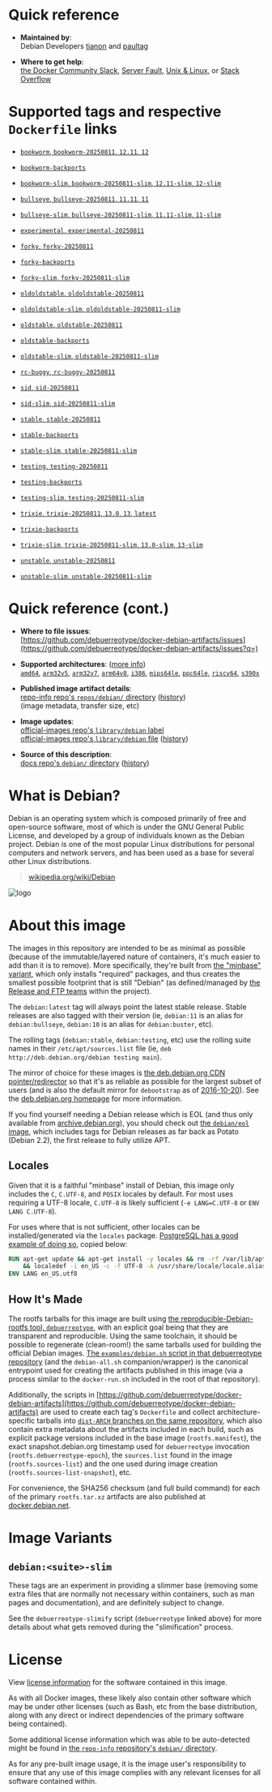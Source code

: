 <!--

********************************************************************************

WARNING:

    DO NOT EDIT "debian/README.md"

    IT IS AUTO-GENERATED

    (from the other files in "debian/" combined with a set of templates)

********************************************************************************

-->

# Quick reference

-	**Maintained by**:  
	Debian Developers [tianon](https://qa.debian.org/developer.php?login=tianon) and [paultag](https://qa.debian.org/developer.php?login=paultag)

-	**Where to get help**:  
	[the Docker Community Slack](https://dockr.ly/comm-slack), [Server Fault](https://serverfault.com/help/on-topic), [Unix & Linux](https://unix.stackexchange.com/help/on-topic), or [Stack Overflow](https://stackoverflow.com/help/on-topic)

# Supported tags and respective `Dockerfile` links

-	[`bookworm`, `bookworm-20250811`, `12.11`, `12`](https://github.com/debuerreotype/docker-debian-artifacts/blob/abafad7e06a0b9b4d694544168ea5d73c5f3b3a0/bookworm/oci/index.json)

-	[`bookworm-backports`](https://github.com/debuerreotype/docker-debian-artifacts/blob/abafad7e06a0b9b4d694544168ea5d73c5f3b3a0/bookworm/backports/Dockerfile)

-	[`bookworm-slim`, `bookworm-20250811-slim`, `12.11-slim`, `12-slim`](https://github.com/debuerreotype/docker-debian-artifacts/blob/abafad7e06a0b9b4d694544168ea5d73c5f3b3a0/bookworm/slim/oci/index.json)

-	[`bullseye`, `bullseye-20250811`, `11.11`, `11`](https://github.com/debuerreotype/docker-debian-artifacts/blob/abafad7e06a0b9b4d694544168ea5d73c5f3b3a0/bullseye/oci/index.json)

-	[`bullseye-slim`, `bullseye-20250811-slim`, `11.11-slim`, `11-slim`](https://github.com/debuerreotype/docker-debian-artifacts/blob/abafad7e06a0b9b4d694544168ea5d73c5f3b3a0/bullseye/slim/oci/index.json)

-	[`experimental`, `experimental-20250811`](https://github.com/debuerreotype/docker-debian-artifacts/blob/abafad7e06a0b9b4d694544168ea5d73c5f3b3a0/experimental/Dockerfile)

-	[`forky`, `forky-20250811`](https://github.com/debuerreotype/docker-debian-artifacts/blob/abafad7e06a0b9b4d694544168ea5d73c5f3b3a0/forky/oci/index.json)

-	[`forky-backports`](https://github.com/debuerreotype/docker-debian-artifacts/blob/abafad7e06a0b9b4d694544168ea5d73c5f3b3a0/forky/backports/Dockerfile)

-	[`forky-slim`, `forky-20250811-slim`](https://github.com/debuerreotype/docker-debian-artifacts/blob/abafad7e06a0b9b4d694544168ea5d73c5f3b3a0/forky/slim/oci/index.json)

-	[`oldoldstable`, `oldoldstable-20250811`](https://github.com/debuerreotype/docker-debian-artifacts/blob/abafad7e06a0b9b4d694544168ea5d73c5f3b3a0/oldoldstable/oci/index.json)

-	[`oldoldstable-slim`, `oldoldstable-20250811-slim`](https://github.com/debuerreotype/docker-debian-artifacts/blob/abafad7e06a0b9b4d694544168ea5d73c5f3b3a0/oldoldstable/slim/oci/index.json)

-	[`oldstable`, `oldstable-20250811`](https://github.com/debuerreotype/docker-debian-artifacts/blob/abafad7e06a0b9b4d694544168ea5d73c5f3b3a0/oldstable/oci/index.json)

-	[`oldstable-backports`](https://github.com/debuerreotype/docker-debian-artifacts/blob/abafad7e06a0b9b4d694544168ea5d73c5f3b3a0/oldstable/backports/Dockerfile)

-	[`oldstable-slim`, `oldstable-20250811-slim`](https://github.com/debuerreotype/docker-debian-artifacts/blob/abafad7e06a0b9b4d694544168ea5d73c5f3b3a0/oldstable/slim/oci/index.json)

-	[`rc-buggy`, `rc-buggy-20250811`](https://github.com/debuerreotype/docker-debian-artifacts/blob/abafad7e06a0b9b4d694544168ea5d73c5f3b3a0/rc-buggy/Dockerfile)

-	[`sid`, `sid-20250811`](https://github.com/debuerreotype/docker-debian-artifacts/blob/abafad7e06a0b9b4d694544168ea5d73c5f3b3a0/sid/oci/index.json)

-	[`sid-slim`, `sid-20250811-slim`](https://github.com/debuerreotype/docker-debian-artifacts/blob/abafad7e06a0b9b4d694544168ea5d73c5f3b3a0/sid/slim/oci/index.json)

-	[`stable`, `stable-20250811`](https://github.com/debuerreotype/docker-debian-artifacts/blob/abafad7e06a0b9b4d694544168ea5d73c5f3b3a0/stable/oci/index.json)

-	[`stable-backports`](https://github.com/debuerreotype/docker-debian-artifacts/blob/abafad7e06a0b9b4d694544168ea5d73c5f3b3a0/stable/backports/Dockerfile)

-	[`stable-slim`, `stable-20250811-slim`](https://github.com/debuerreotype/docker-debian-artifacts/blob/abafad7e06a0b9b4d694544168ea5d73c5f3b3a0/stable/slim/oci/index.json)

-	[`testing`, `testing-20250811`](https://github.com/debuerreotype/docker-debian-artifacts/blob/abafad7e06a0b9b4d694544168ea5d73c5f3b3a0/testing/oci/index.json)

-	[`testing-backports`](https://github.com/debuerreotype/docker-debian-artifacts/blob/abafad7e06a0b9b4d694544168ea5d73c5f3b3a0/testing/backports/Dockerfile)

-	[`testing-slim`, `testing-20250811-slim`](https://github.com/debuerreotype/docker-debian-artifacts/blob/abafad7e06a0b9b4d694544168ea5d73c5f3b3a0/testing/slim/oci/index.json)

-	[`trixie`, `trixie-20250811`, `13.0`, `13`, `latest`](https://github.com/debuerreotype/docker-debian-artifacts/blob/abafad7e06a0b9b4d694544168ea5d73c5f3b3a0/trixie/oci/index.json)

-	[`trixie-backports`](https://github.com/debuerreotype/docker-debian-artifacts/blob/abafad7e06a0b9b4d694544168ea5d73c5f3b3a0/trixie/backports/Dockerfile)

-	[`trixie-slim`, `trixie-20250811-slim`, `13.0-slim`, `13-slim`](https://github.com/debuerreotype/docker-debian-artifacts/blob/abafad7e06a0b9b4d694544168ea5d73c5f3b3a0/trixie/slim/oci/index.json)

-	[`unstable`, `unstable-20250811`](https://github.com/debuerreotype/docker-debian-artifacts/blob/abafad7e06a0b9b4d694544168ea5d73c5f3b3a0/unstable/oci/index.json)

-	[`unstable-slim`, `unstable-20250811-slim`](https://github.com/debuerreotype/docker-debian-artifacts/blob/abafad7e06a0b9b4d694544168ea5d73c5f3b3a0/unstable/slim/oci/index.json)

# Quick reference (cont.)

-	**Where to file issues**:  
	[https://github.com/debuerreotype/docker-debian-artifacts/issues](https://github.com/debuerreotype/docker-debian-artifacts/issues?q=)

-	**Supported architectures**: ([more info](https://github.com/docker-library/official-images#architectures-other-than-amd64))  
	[`amd64`](https://hub.docker.com/r/amd64/debian/), [`arm32v5`](https://hub.docker.com/r/arm32v5/debian/), [`arm32v7`](https://hub.docker.com/r/arm32v7/debian/), [`arm64v8`](https://hub.docker.com/r/arm64v8/debian/), [`i386`](https://hub.docker.com/r/i386/debian/), [`mips64le`](https://hub.docker.com/r/mips64le/debian/), [`ppc64le`](https://hub.docker.com/r/ppc64le/debian/), [`riscv64`](https://hub.docker.com/r/riscv64/debian/), [`s390x`](https://hub.docker.com/r/s390x/debian/)

-	**Published image artifact details**:  
	[repo-info repo's `repos/debian/` directory](https://github.com/docker-library/repo-info/blob/master/repos/debian) ([history](https://github.com/docker-library/repo-info/commits/master/repos/debian))  
	(image metadata, transfer size, etc)

-	**Image updates**:  
	[official-images repo's `library/debian` label](https://github.com/docker-library/official-images/issues?q=label%3Alibrary%2Fdebian)  
	[official-images repo's `library/debian` file](https://github.com/docker-library/official-images/blob/master/library/debian) ([history](https://github.com/docker-library/official-images/commits/master/library/debian))

-	**Source of this description**:  
	[docs repo's `debian/` directory](https://github.com/docker-library/docs/tree/master/debian) ([history](https://github.com/docker-library/docs/commits/master/debian))

# What is Debian?

Debian is an operating system which is composed primarily of free and open-source software, most of which is under the GNU General Public License, and developed by a group of individuals known as the Debian project. Debian is one of the most popular Linux distributions for personal computers and network servers, and has been used as a base for several other Linux distributions.

> [wikipedia.org/wiki/Debian](https://en.wikipedia.org/wiki/Debian)

![logo](https://raw.githubusercontent.com/docker-library/docs/b449be7df57e9ed9086bb5821bfb5d6cdc5d67a4/debian/logo.png)

# About this image

The images in this repository are intended to be as minimal as possible (because of the immutable/layered nature of containers, it's much easier to add than it is to remove). More specifically, they're built from [the "minbase" variant](https://manpages.debian.org/stable/debootstrap/debootstrap.8.en.html#variant=minbase_buildd_fakechroot), which only installs "required" packages, and thus creates the smallest possible footprint that is still "Debian" (as defined/managed by [the Release and FTP teams](https://www.debian.org/intro/organization#distribution) within the project).

The `debian:latest` tag will always point the latest stable release. Stable releases are also tagged with their version (ie, `debian:11` is an alias for `debian:bullseye`, `debian:10` is an alias for `debian:buster`, etc).

The rolling tags (`debian:stable`, `debian:testing`, etc) use the rolling suite names in their `/etc/apt/sources.list` file (ie, `deb http://deb.debian.org/debian testing main`).

The mirror of choice for these images is [the deb.debian.org CDN pointer/redirector](https://deb.debian.org) so that it's as reliable as possible for the largest subset of users (and is also the default mirror for `debootstrap` as of [2016-10-20](https://anonscm.debian.org/cgit/d-i/debootstrap.git/commit/?id=9e8bc60ad1ccf3a25ce7890526b70059f3e770de)). See the [deb.debian.org homepage](https://deb.debian.org) for more information.

If you find yourself needing a Debian release which is EOL (and thus only available from [archive.debian.org](http://archive.debian.org)), you should check out [the `debian/eol` image](https://hub.docker.com/r/debian/eol/), which includes tags for Debian releases as far back as Potato (Debian 2.2), the first release to fully utilize APT.

## Locales

Given that it is a faithful "minbase" install of Debian, this image only includes the `C`, `C.UTF-8`, and `POSIX` locales by default. For most uses requiring a UTF-8 locale, `C.UTF-8` is likely sufficient (`-e LANG=C.UTF-8` or `ENV LANG C.UTF-8`).

For uses where that is not sufficient, other locales can be installed/generated via the `locales` package. [PostgreSQL has a good example of doing so](https://github.com/docker-library/postgres/blob/69bc540ecfffecce72d49fa7e4a46680350037f9/9.6/Dockerfile#L21-L24), copied below:

```dockerfile
RUN apt-get update && apt-get install -y locales && rm -rf /var/lib/apt/lists/* \
	&& localedef -i en_US -c -f UTF-8 -A /usr/share/locale/locale.alias en_US.UTF-8
ENV LANG en_US.utf8
```

## How It's Made

The rootfs tarballs for this image are built using [the reproducible-Debian-rootfs tool, `debuerreotype`](https://github.com/debuerreotype/debuerreotype), with an explicit goal being that they are transparent and reproducible. Using the same toolchain, it should be possible to regenerate (clean-room!) the same tarballs used for building the official Debian images. [The `examples/debian.sh` script in that debuerreotype repository](https://github.com/debuerreotype/debuerreotype/blob/master/examples/debian.sh) (and the `debian-all.sh` companion/wrapper) is the canonical entrypoint used for creating the artifacts published in this image (via a process similar to the `docker-run.sh` included in the root of that repository).

Additionally, the scripts in [https://github.com/debuerreotype/docker-debian-artifacts](https://github.com/debuerreotype/docker-debian-artifacts) are used to create each tag's `Dockerfile` and collect architecture-specific tarballs into [`dist-ARCH` branches on the same repository](https://github.com/debuerreotype/docker-debian-artifacts/branches), which also contain extra metadata about the artifacts included in each build, such as explicit package versions included in the base image (`rootfs.manifest`), the exact snapshot.debian.org timestamp used for `debuerreotype` invocation (`rootfs.debuerreotype-epoch`), the `sources.list` found in the image (`rootfs.sources-list`) and the one used during image creation (`rootfs.sources-list-snapshot`), etc.

For convenience, the SHA256 checksum (and full build command) for each of the primary `rootfs.tar.xz` artifacts are also published at [docker.debian.net](https://docker.debian.net/).

# Image Variants

## `debian:<suite>-slim`

These tags are an experiment in providing a slimmer base (removing some extra files that are normally not necessary within containers, such as man pages and documentation), and are definitely subject to change.

See the `debuerreotype-slimify` script (`debuerreotype` linked above) for more details about what gets removed during the "slimification" process.

# License

View [license information](https://www.debian.org/social_contract#guidelines) for the software contained in this image.

As with all Docker images, these likely also contain other software which may be under other licenses (such as Bash, etc from the base distribution, along with any direct or indirect dependencies of the primary software being contained).

Some additional license information which was able to be auto-detected might be found in [the `repo-info` repository's `debian/` directory](https://github.com/docker-library/repo-info/tree/master/repos/debian).

As for any pre-built image usage, it is the image user's responsibility to ensure that any use of this image complies with any relevant licenses for all software contained within.
